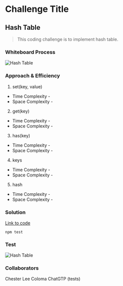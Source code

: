 # Challenge Title
## Hash Table
> This coding challenge is to implement hash table.

### Whiteboard Process
![Hash Table](../../images/hash-table.png)

### Approach & Efficiency
<!-- What approach did you take? Why? What is the Big O space/time for this approach? -->

1. set(key, value)
  * Time Complexity -
  * Space Complexity -
2. get(key)
  * Time Complexity -
  * Space Complexity -
3. has(key)
  * Time Complexity -
  * Space Complexity -
4. keys
  * Time Complexity -
  * Space Complexity -
5. hash
  * Time Complexity -
  * Space Complexity -

### Solution
<!-- Show how to run your code, and examples of it in action -->
[Link to code](https://github.com/cleecoloma/data-structures-and-algorithms/tree/main/javascript/hash-table)

```text
npm test
```

### Test
![Hash Table](../../images/hash-table-test.png)

### Collaborators
Chester Lee Coloma
ChatGTP (tests)
